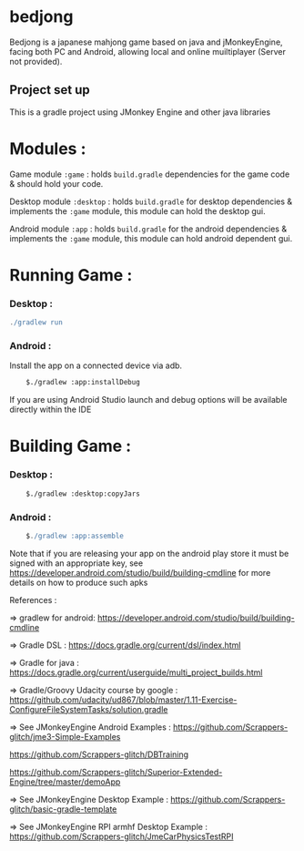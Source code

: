 # bedjong

Bedjong is a japanese mahjong game based on java and jMonkeyEngine, facing both PC and Android, allowing local and online muiltiplayer (Server not provided).

## Project set up
This is a gradle project using JMonkey Engine and other java libraries

# Modules : 

Game module `:game` : holds `build.gradle` dependencies for the game code & should hold your code.

Desktop module `:desktop` : holds `build.gradle` for desktop dependencies & implements the `:game` module, this module can hold the desktop gui.

Android module `:app` : holds `build.gradle` for the android dependencies & implements the `:game` module, this module can hold android dependent gui.


# Running Game : 

### Desktop : 

```gradle
./gradlew run
```


### Android : 

Install the app on a connected device via adb.

```bash
    $./gradlew :app:installDebug
```
If you are using Android Studio launch and debug options will be available directly within the IDE



# Building Game :

### Desktop :

```bash
    $./gradlew :desktop:copyJars
```

### Android : 
```gradle
    $./gradlew :app:assemble
```

Note that if you are releasing your app on the android play store it must be signed with an appropriate key, see
https://developer.android.com/studio/build/building-cmdline for more details on how to produce such apks

References : 

=> gradlew for android:
https://developer.android.com/studio/build/building-cmdline

=> Gradle DSL : https://docs.gradle.org/current/dsl/index.html

=> Gradle for java : https://docs.gradle.org/current/userguide/multi_project_builds.html

=> Gradle/Groovy Udacity course by google : https://github.com/udacity/ud867/blob/master/1.11-Exercise-ConfigureFileSystemTasks/solution.gradle


=> See JMonkeyEngine Android Examples : https://github.com/Scrappers-glitch/jme3-Simple-Examples

https://github.com/Scrappers-glitch/DBTraining

https://github.com/Scrappers-glitch/Superior-Extended-Engine/tree/master/demoApp


=> See JMonkeyEngine Desktop Example : https://github.com/Scrappers-glitch/basic-gradle-template

=> See JMonkeyEngine RPI armhf Desktop Example : https://github.com/Scrappers-glitch/JmeCarPhysicsTestRPI

